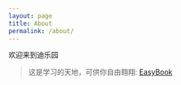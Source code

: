 ```yaml
---
layout: page
title: About
permalink: /about/
---
```


欢迎来到迪乐园

> 这是学习的天地，可供你自由翱翔: [EasyBook](https://github.com/laobubu/jekyll-theme-EasyBook)

